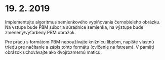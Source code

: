 # 19. 2. 2019

Implementujte algoritmus semienkového vyplňovania černobieleho obrázku. Na vstupe
bude PBM súbor a súradnice semienka, na výstupe bude zmenený/vyfarbený PBM obrázok.

Pre prácu s formátom PBM nepoužívajte knižnicu libpbm, napíšte vlastnú triedu pre 
načítanie a zápis tohto formátu (cvičenie na fstream). V pamäti obrázok uchovávajte ako dvojrozmernú maticu.


